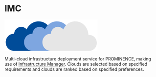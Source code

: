# IMC

![clouds](https://github.com/prominence-eosc/imc/raw/master/imc.png)

Multi-cloud infrastructure deployment service for PROMINENCE, making use of [Infrastructure Manager](https://github.com/grycap/im).
Clouds are selected based on specified requirements and clouds are ranked based on specified preferences.
